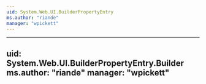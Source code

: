 ```yaml
---
uid: System.Web.UI.BuilderPropertyEntry
ms.author: "riande"
manager: "wpickett"
---
```


---
uid: System.Web.UI.BuilderPropertyEntry.Builder
ms.author: "riande"
manager: "wpickett"
---
